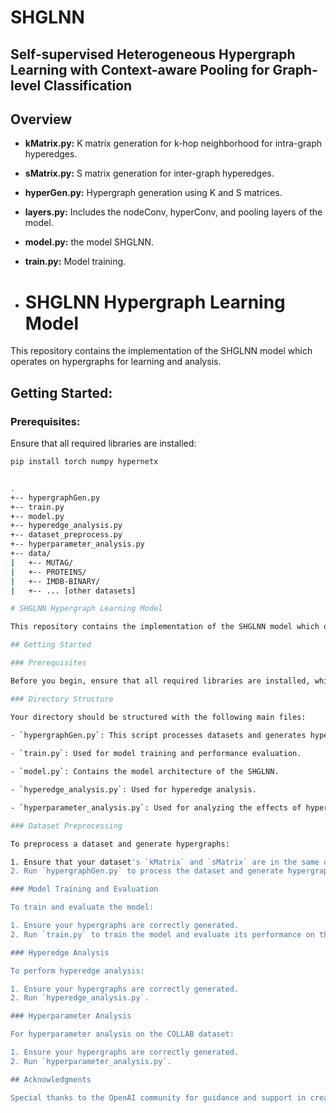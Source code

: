 # SHGLNN
## Self-supervised Heterogeneous Hypergraph Learning with Context-aware Pooling for Graph-level Classification

## Overview
- **kMatrix.py:** K matrix generation for k-hop neighborhood for intra-graph hyperedges.
- **sMatrix.py:** S matrix generation for inter-graph hyperedges.
- **hyperGen.py:** Hypergraph generation using K and S matrices.
- **layers.py:** Includes the nodeConv, hyperConv, and pooling layers of the model.
- **model.py:** the model SHGLNN.
- **train.py:** Model training.

- # SHGLNN Hypergraph Learning Model

This repository contains the implementation of the SHGLNN model which operates on hypergraphs for learning and analysis.

## Getting Started:

### Prerequisites:

Ensure that all required libraries are installed:

```bash
pip install torch numpy hypernetx


.
+-- hypergraphGen.py
+-- train.py
+-- model.py
+-- hyperedge_analysis.py
+-- dataset_preprocess.py
+-- hyperparameter_analysis.py
+-- data/
|   +-- MUTAG/
|   +-- PROTEINS/
|   +-- IMDB-BINARY/
|   +-- ... [other datasets]

# SHGLNN Hypergraph Learning Model

This repository contains the implementation of the SHGLNN model which operates on hypergraphs for learning and analysis.

## Getting Started

### Prerequisites

Before you begin, ensure that all required libraries are installed, which include `torch`, `numpy`, and `hypernetx`.

### Directory Structure

Your directory should be structured with the following main files:

- `hypergraphGen.py`: This script processes datasets and generates hypergraphs based on the K and S matrices.
  
- `train.py`: Used for model training and performance evaluation.

- `model.py`: Contains the model architecture of the SHGLNN.

- `hyperedge_analysis.py`: Used for hyperedge analysis.

- `hyperparameter_analysis.py`: Used for analyzing the effects of hyperparameters.

### Dataset Preprocessing

To preprocess a dataset and generate hypergraphs:

1. Ensure that your dataset's `kMatrix` and `sMatrix` are in the same directory.
2. Run `hypergraphGen.py` to process the dataset and generate hypergraphs.

### Model Training and Evaluation

To train and evaluate the model:

1. Ensure your hypergraphs are correctly generated.
2. Run `train.py` to train the model and evaluate its performance on the dataset.

### Hyperedge Analysis

To perform hyperedge analysis:

1. Ensure your hypergraphs are correctly generated.
2. Run `hyperedge_analysis.py`.

### Hyperparameter Analysis

For hyperparameter analysis on the COLLAB dataset:

1. Ensure your hypergraphs are correctly generated.
2. Run `hyperparameter_analysis.py`.

## Acknowledgments

Special thanks to the OpenAI community for guidance and support in creating this repository.
